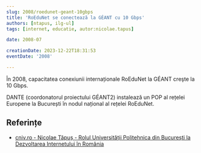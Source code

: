 ```yaml
---
slug: 2008/roedunet-geant-10gbps
title: 'RoEduNet se conectează la GÉANT cu 10 Gbps'
authors: [ntapus, ilg-ul]
tags: [internet, educatie, autor:nicolae.tapus]

date: 2008-07

creationDate: 2023-12-22T18:31:53
eventDate: '2008'

---
```


În 2008, capacitatea conexiunii internaționale RoEduNet
la GÉANT creşte la 10 Gbps.

<!-- truncate -->

DANTE (coordonatorul proiectului GÉANT2) instalează un POP al rețelei
Europene la București în nodul național al rețelei RoEduNet.

## Referințe

- [cniv.ro - Nicolae Tăpuș - Rolul Universității Politehnica din București la Dezvoltarea Internetului în România](https://cniv.ro/documents/26/CNIV_Volum_Aniversar_2023_-_Versiune_Online_DPxioQg.pdf)
